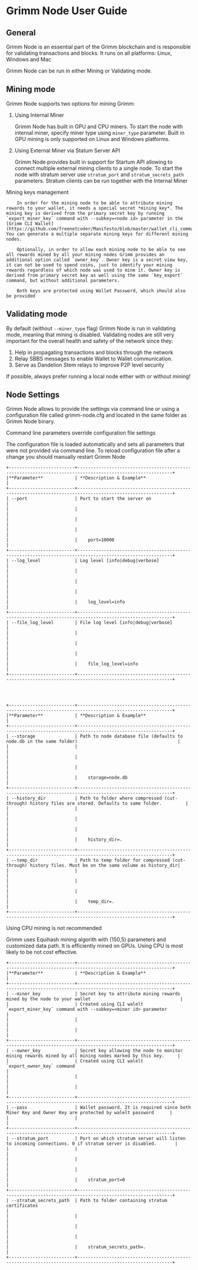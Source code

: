  
Grimm Node User Guide
====================

General
------------------------


Grimm Node is an essential part of the Grimm blockchain and is responsible for validating transactions and blocks. It runs on all platforms: Linux, Windows and Mac 

Grimm Node can be run in either Mining or Validating mode. 

Mining mode
------------------------

Grimm Node supports two options for mining Grimm:


1. Using Internal Miner

    Grimm Node has built in GPU and CPU miners. To start the node with internal miner, specify miner type using `miner_type` parameter. Built in GPU mining is only supported on Linux and Windows platforms.

2. Using External Miner via Statum Server API

    Grimm Node provides built in support for Startum API allowing to connect multiple external mining clients to a single node.  To start the node with stratum server use `stratum_port` and `stratum_secrets_path` parameters. Stratum clients can be run together with the Internal Miner

Mining keys management

        In order for the mining node to be able to attribute mining rewards to your wallet, it needs a special secret *mining key*. The mining key is derived from the primary secret key by running `export_miner_key` command with --subkey=<node id> parameter in the [Grimm CLI Wallet](https://github.com/freenetcoder/Manifesto/blob/master/wallet_cli_commands.md). You can generate a multiple separate mining keys for different mining nodes.

        Optionally, in order to allow each mining node to be able to see all rewards mined by all your mining nodes Grimm provides an additional option called `owner_key`. Owner key is a secret view key, it can not be used to spend coins, just to identify your mining rewards regardless of which node was used to mine it. Owner key is derived from primary secret key as well using the same `key_export` command, but without additional parameters.

        Both keys are protected using Wallet Password, which should also be provided





Validating mode
------------------------

By default (without `--miner_type` flag) Grimm Node is run in validating mode, meaning that mining is disabled. Validating nodes are still very important for the overall health and safety of the network since they:

1. Help in propagating transactions and blocks through the network 
2. Relay SBBS messages to enable Wallet to Wallet communication.
3. Serve as Dandelion Stem relays to improve P2P level security

If possible, always prefer running a local node either with or without mining!





Node Settings
------------------------

Grimm Node allows to provide the settings via command line or using a configuration file called grimm-node.cfg and located in the same folder as Grimm Node binary. 

Command line parameters override configuration file settings

   The configuration file is loaded automatically and sets all parameters that were not provided via command line. To reload configuration file after a change you should manually restart Grimm Node
```    
+-------------------------+----------------------------------------------------------------------------------------------------------+
|**Parameter**            | **Description & Example**                                                                                |
+-------------------------+----------------------------------------------------------------------------------------------------------+
| --port                  | Port to start the server on                                                                              |
|                         |                                                                                                          |
|                         |                                                                                  |
|                         |                                                                                                          |
|                         |    port=10000                                                                                            |
+-------------------------+----------------------------------------------------------------------------------------------------------+
| --log_level             | Log level [info|debug|verbose]                                                                           |
|                         |                                                                                                          |
|                         |                                                                                   |
|                         |                                                                                                          |
|                         |    log_level=info                                                                                        |
+-------------------------+----------------------------------------------------------------------------------------------------------+
| --file_log_level        | File log level [info|debug|verbose]                                                                      |
|                         |                                                                                                          |
|                         |                                                                                    |
|                         |                                                                                                          |
|                         |    file_log_level=info                                                                                   |
+-------------------------+----------------------------------------------------------------------------------------------------------+




+-------------------------+----------------------------------------------------------------------------------------------------------+
|**Parameter**            | **Description & Example**                                                                                |
+-------------------------+----------------------------------------------------------------------------------------------------------+
| --storage               | Path to node database file (defaults to node.db in the same folder)                                      |
|                         |                                                                                                          |
|                         |                                                                                   |
|                         |                                                                                                          |
|                         |    storage=node.db                                                                                       |
+-------------------------+----------------------------------------------------------------------------------------------------------+
| --history_dir           | Path to folder where compressed (cut-through) history files are stored. Defaults to same folder.         |
|                         |                                                                                                          |
|                         |                                                                                   |
|                         |                                                                                                          |
|                         |    history_dir=.                                                                                         |
+-------------------------+----------------------------------------------------------------------------------------------------------+
| --temp_dir              | Path to temp folder for compressed (cut-through) history files. Must be on the same volume as history_dir|
|                         |                                                                                                          |
|                         |                                                                                  |
|                         |                                                                                                          |
|                         |    temp_dir=.                                                                                            |
+-------------------------+----------------------------------------------------------------------------------------------------------+
```
Using CPU mining is not recommended

   Grimm uses Equihash mining algorith with (150,5) parameters and customized data path. It is efficiently mined on GPUs. Using CPU is most likely to be not cost effective.

```
+-------------------------+----------------------------------------------------------------------------------------------------------+
|**Parameter**            | **Description & Example**                                                                                |
+-------------------------+----------------------------------------------------------------------------------------------------------+
| --miner_key             | Secret key to attribute mining rewards mined by the node to your wallet                                  |
|                         | Created using CLI walelt `export_miner_key` command with --subkey=<miner id> parameter                   |
|                         |                                                       |
|                         |                                                                                                          |
+-------------------------+----------------------------------------------------------------------------------------------------------+
| --owner_key             | Secret key allowing the node to monitor mining rewards mined by all mining nodes marked by this key.     |
|                         | Created using CLI walelt `export_owner_key` command                                                      |
|                         |                                                    |
|                         |                                                                                                          |
+-------------------------+----------------------------------------------------------------------------------------------------------+
| --pass                  | Wallet password. It is required since both Miner Key and Owner Key are protected by walelt password      |
|                         |                                                                                                          |
+-------------------------+----------------------------------------------------------------------------------------------------------+
| --stratum_port          | Port on which stratum server will listen to incoming connections. 0 if stratum server is disabled.       |
|                         |                                                                                                          |
|                         |                                                                                   |
|                         |                                                                                                          |
|                         |    stratum_port=0                                                                                        |
+-------------------------+----------------------------------------------------------------------------------------------------------+
| --stratum_secrets_path  | Path to folder containing stratum certificates                                                           |
|                         |                                                                                                          |
|                         |                                                                                   |
|                         |                                                                                                          |
|                         |    stratum_secrets_path=.                                                                                |
+-------------------------+----------------------------------------------------------------------------------------------------------+
```
